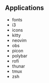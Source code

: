 ## Applications
- fonts
- i3
- icons
- kitty
- neovim
- obs
- picon
- polybar
- rofi
- thunar
- tmux
- zsh
